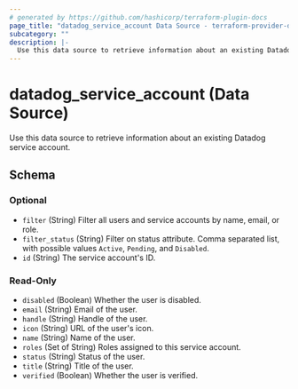```yaml
---
# generated by https://github.com/hashicorp/terraform-plugin-docs
page_title: "datadog_service_account Data Source - terraform-provider-datadog"
subcategory: ""
description: |-
  Use this data source to retrieve information about an existing Datadog service account.
---
```


# datadog_service_account (Data Source)

Use this data source to retrieve information about an existing Datadog service account.



<!-- schema generated by tfplugindocs -->
## Schema

### Optional

- `filter` (String) Filter all users and service accounts by name, email, or role.
- `filter_status` (String) Filter on status attribute. Comma separated list, with possible values `Active`, `Pending`, and `Disabled`.
- `id` (String) The service account's ID.

### Read-Only

- `disabled` (Boolean) Whether the user is disabled.
- `email` (String) Email of the user.
- `handle` (String) Handle of the user.
- `icon` (String) URL of the user's icon.
- `name` (String) Name of the user.
- `roles` (Set of String) Roles assigned to this service account.
- `status` (String) Status of the user.
- `title` (String) Title of the user.
- `verified` (Boolean) Whether the user is verified.
